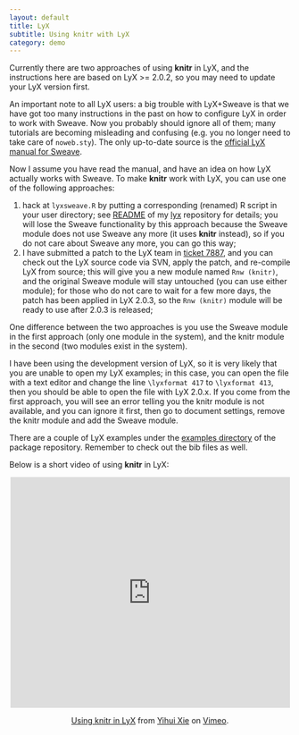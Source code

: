 ```yaml
---
layout: default
title: LyX
subtitle: Using knitr with LyX
category: demo
---
```


Currently there are two approaches of using **knitr** in LyX, and the instructions here are based on LyX >= 2.0.2, so you may need to update your LyX version first.

An important note to all LyX users: a big trouble with LyX+Sweave is that we have got too many instructions in the past on how to configure LyX in order to work with Sweave. Now you probably should ignore all of them; many tutorials are becoming misleading and confusing (e.g. you no longer need to take care of `noweb.sty`). The only up-to-date source is the [official LyX manual for Sweave](https://github.com/downloads/yihui/lyx/sweave.pdf).

Now I assume you have read the manual, and have an idea on how LyX actually works with Sweave. To make **knitr** work with LyX, you can use one of the following approaches:

1. hack at `lyxsweave.R` by putting a corresponding (renamed) R script in your user directory; see [README](https://github.com/yihui/lyx/blob/master/README.md) of my [lyx](https://github.com/yihui/lyx/) repository for details; you will lose the Sweave functionality by this approach because the Sweave module does not use Sweave any more (it uses **knitr** instead), so if you do not care about Sweave any more, you can go this way;
2. I have submitted a patch to the LyX team in [ticket 7887](http://www.lyx.org/trac/ticket/7887), and you can check out the LyX source code via SVN, apply the patch, and re-compile LyX from source; this will give you a new module named `Rnw (knitr)`, and the original Sweave module will stay untouched (you can use either module); for those who do not care to wait for a few more days, the patch has been applied in LyX 2.0.3, so the `Rnw (knitr)` module will be ready to use after 2.0.3 is released;

One difference between the two approaches is you use the Sweave module in the first approach (only one module in the system), and the knitr module in the second (two modules exist in the system).

I have been using the development version of LyX, so it is very likely that you are unable to open my LyX examples; in this case, you can open the file with a text editor and change the line `\lyxformat 417` to `\lyxformat 413`, then you should be able to open the file with LyX 2.0.x. If you come from the first approach, you will see an error telling you the knitr module is not available, and you can ignore it first, then go to document settings, remove the knitr module and add the Sweave module.

There are a couple of LyX examples under the [examples directory](https://github.com/yihui/knitr/tree/master/inst/examples) of the package repository. Remember to check out the bib files as well.

Below is a short video of using **knitr** in LyX:

<div style="text-align: center;"><iframe src="http://player.vimeo.com/video/32948939?title=0&amp;byline=0&amp;portrait=0" width="501" height="413" frameborder="0" webkitAllowFullScreen mozallowfullscreen allowFullScreen></iframe><p><a href="http://vimeo.com/32948939">Using knitr in LyX</a> from <a href="http://vimeo.com/yihui">Yihui Xie</a> on <a href="http://vimeo.com">Vimeo</a>.</p></div>
